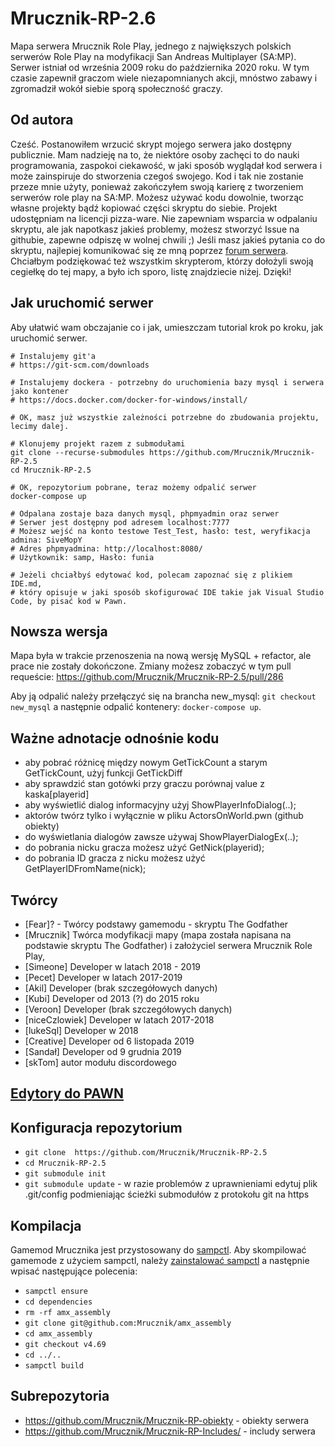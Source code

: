 # Mrucznik-RP-2.6

Mapa serwera Mrucznik Role Play, jednego z największych polskich serwerów Role Play na modyfikacji San Andreas Multiplayer (SA:MP). 
Serwer istniał od września 2009 roku do października 2020 roku. W tym czasie zapewnił graczom wiele niezapomnianych akcji, mnóstwo zabawy i zgromadził wokół siebie sporą społeczność graczy.

## Od autora

Cześć. Postanowiłem wrzucić skrypt mojego serwera jako dostępny publicznie. Mam nadzieję na to, że niektóre osoby zachęci to do nauki programowania, zaspokoi ciekawość, w jaki sposób wyglądał kod serwera i może zainspiruje do stworzenia czegoś swojego. Kod i tak nie zostanie przeze mnie użyty, ponieważ zakończyłem swoją karierę z tworzeniem serwerów role play na SA:MP. Możesz używać kodu dowolnie, tworząc własne projekty bądź kopiować części skryptu do siebie. Projekt udostępniam na licencji pizza-ware. Nie zapewniam wsparcia w odpalaniu skryptu, ale jak napotkasz jakieś problemy, możesz stworzyć Issue na githubie, zapewne odpiszę w wolnej chwili ;) Jeśli masz jakieś pytania co do skryptu, najlepiej komunikować się ze mną poprzez [forum serwera](https://mrucznik-rp.pl/profile/1-mrucznik/).
Chciałbym podziękować też wszystkim skrypterom, którzy dołożyli swoją cegiełkę do tej mapy, a było ich sporo, listę znajdziecie niżej. Dzięki!

## Jak uruchomić serwer

Aby ułatwić wam obczajanie co i jak, umieszczam tutorial krok po kroku, jak uruchomić serwer.
```
# Instalujemy git'a
# https://git-scm.com/downloads

# Instalujemy dockera - potrzebny do uruchomienia bazy mysql i serwera jako kontener
# https://docs.docker.com/docker-for-windows/install/

# OK, masz już wszystkie zależności potrzebne do zbudowania projektu, lecimy dalej.

# Klonujemy projekt razem z submodułami
git clone --recurse-submodules https://github.com/Mrucznik/Mrucznik-RP-2.5
cd Mrucznik-RP-2.5

# OK, repozytorium pobrane, teraz możemy odpalić serwer
docker-compose up

# Odpalana zostaje baza danych mysql, phpmyadmin oraz serwer
# Serwer jest dostępny pod adresem localhost:7777
# Możesz wejść na konto testowe Test_Test, hasło: test, weryfikacja admina: SiveMopY
# Adres phpmyadmina: http://localhost:8080/
# Użytkownik: samp, Hasło: funia

# Jeżeli chciałbyś edytować kod, polecam zapoznać się z plikiem IDE.md, 
# który opisuje w jaki sposób skofigurować IDE takie jak Visual Studio Code, by pisać kod w Pawn.
```

## Nowsza wersja

Mapa była w trakcie przenoszenia na nową wersję MySQL + refactor, ale prace nie zostały dokończone. Zmiany możesz zobaczyć w tym pull requeście: https://github.com/Mrucznik/Mrucznik-RP-2.5/pull/286

Aby ją odpalić należy przełączyć się na brancha new_mysql: `git checkout new_mysql` a następnie odpalić kontenery: `docker-compose up`.

## Ważne adnotacje odnośnie kodu

- aby pobrać różnicę między nowym GetTickCount a starym GetTickCount, użyj funkcji GetTickDiff
- aby sprawdzić stan gotówki przy graczu porównaj value z kaska[playerid]
- aby wyświetlić dialog informacyjny użyj ShowPlayerInfoDialog(..);
- aktorów twórz tylko i wyłącznie w pliku ActorsOnWorld.pwn (github obiekty)
- do wyświetlania dialogów zawsze używaj ShowPlayerDialogEx(..);
- do pobrania nicku gracza możesz użyć GetNick(playerid);
- do pobrania ID gracza z nicku możesz użyć GetPlayerIDFromName(nick);

## Twórcy

- [Fear]? - Twórcy podstawy gamemodu - skryptu The Godfather
- [Mrucznik] Twórca modyfikacji mapy (mapa została napisana na podstawie skryptu The Godfather) i założyciel serwera Mrucznik Role Play,
- [Simeone] Developer w latach 2018 - 2019
- [Pecet] Developer w latach 2017-2019
- [Akil] Developer (brak szczegółowych danych)
- [Kubi] Developer od 2013 (?) do 2015 roku
- [Veroon] Developer (brak szczegółowych danych)
- [niceCzlowiek] Developer w latach 2017-2018
- [lukeSql] Developer w 2018
- [Creative] Developer od 6 listopada 2019
- [Sandał] Developer od 9 grudnia 2019
- [skTom] autor modułu discordowego

## [Edytory do PAWN](IDE.md)

## Konfiguracja repozytorium

- `git clone  https://github.com/Mrucznik/Mrucznik-RP-2.5`
- `cd Mrucznik-RP-2.5`
- `git submodule init`
- `git submodule update` - w razie problemów z uprawnieniami edytuj plik .git/config podmieniając ścieżki submodułów z protokołu git na https

## Kompilacja

Gamemod Mrucznika jest przystosowany do [sampctl](https://github.com/Southclaws/sampctl).
Aby skompilować gamemode z użyciem sampctl, należy [zainstalować sampctl](https://github.com/Southclaws/sampctl/wiki/Windows) a następnie wpisać następujące polecenia:

- `sampctl ensure`
- `cd dependencies`
- `rm -rf amx_assembly`
- `git clone git@github.com:Mrucznik/amx_assembly`
- `cd amx_assembly`
- `git checkout v4.69`
- `cd ../..`
- `sampctl build`

## Subrepozytoria
- https://github.com/Mrucznik/Mrucznik-RP-obiekty - obiekty serwera
- https://github.com/Mrucznik/Mrucznik-RP-Includes/ - includy serwera
